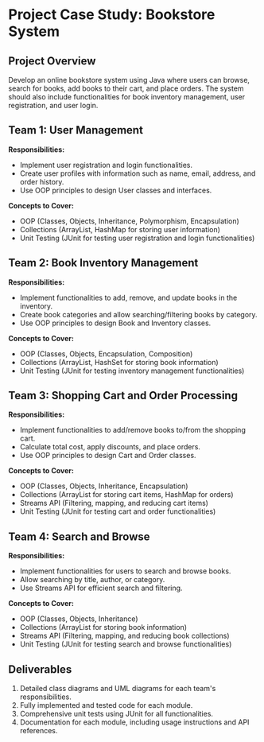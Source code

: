 # Project Case Study: Bookstore System

## Project Overview
Develop an online bookstore system using Java where users can browse, search for books, add books to their cart, and place orders. The system should also include functionalities for book inventory management, user registration, and user login.

## Team 1: User Management
**Responsibilities:**
- Implement user registration and login functionalities.
- Create user profiles with information such as name, email, address, and order history.
- Use OOP principles to design User classes and interfaces.

**Concepts to Cover:**
- OOP (Classes, Objects, Inheritance, Polymorphism, Encapsulation)
- Collections (ArrayList, HashMap for storing user information)
- Unit Testing (JUnit for testing user registration and login functionalities)

## Team 2: Book Inventory Management
**Responsibilities:**
- Implement functionalities to add, remove, and update books in the inventory.
- Create book categories and allow searching/filtering books by category.
- Use OOP principles to design Book and Inventory classes.

**Concepts to Cover:**
- OOP (Classes, Objects, Encapsulation, Composition)
- Collections (ArrayList, HashSet for storing book information)
- Unit Testing (JUnit for testing inventory management functionalities)

## Team 3: Shopping Cart and Order Processing
**Responsibilities:**
- Implement functionalities to add/remove books to/from the shopping cart.
- Calculate total cost, apply discounts, and place orders.
- Use OOP principles to design Cart and Order classes.

**Concepts to Cover:**
- OOP (Classes, Objects, Inheritance, Encapsulation)
- Collections (ArrayList for storing cart items, HashMap for orders)
- Streams API (Filtering, mapping, and reducing cart items)
- Unit Testing (JUnit for testing cart and order functionalities)

## Team 4: Search and Browse
**Responsibilities:**
- Implement functionalities for users to search and browse books.
- Allow searching by title, author, or category.
- Use Streams API for efficient search and filtering.

**Concepts to Cover:**
- OOP (Classes, Objects, Inheritance)
- Collections (ArrayList for storing book information)
- Streams API (Filtering, mapping, and reducing book collections)
- Unit Testing (JUnit for testing search and browse functionalities)

## Deliverables
1. Detailed class diagrams and UML diagrams for each team's responsibilities.
2. Fully implemented and tested code for each module.
3. Comprehensive unit tests using JUnit for all functionalities.
4. Documentation for each module, including usage instructions and API references.
